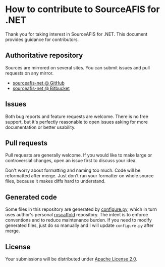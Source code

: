 <!--- Generated by scripts/configure.py --->
# How to contribute to SourceAFIS for .NET

Thank you for taking interest in SourceAFIS for .NET. This document provides guidance for contributors.

## Authoritative repository

Sources are mirrored on several sites. You can submit issues and pull requests on any mirror.

* [sourceafis-net @ GitHub](https://github.com/robertvazan/sourceafis-net)
* [sourceafis-net @ Bitbucket](https://bitbucket.org/robertvazan/sourceafis-net)

## Issues

Both bug reports and feature requests are welcome. There is no free support,
but it's perfectly reasonable to open issues asking for more documentation or better usability.

## Pull requests

Pull requests are generally welcome.
If you would like to make large or controversial changes, open an issue first to discuss your idea.

Don't worry about formatting and naming too much. Code will be reformatted after merge.
Just don't run your formatter on whole source files, because it makes diffs hard to understand.

## Generated code

Some files in this repository are generated by [configure.py](scripts/configure.py),
which in turn uses author's personal [rvscaffold](https://github.com/robertvazan/rvscaffold) repository.
The intent is to enforce conventions and to reduce maintenance burden.
If you need to modify generated files, just do so manually and I will update `configure.py` after merge.

## License

Your submissions will be distributed under [Apache License 2.0](LICENSE).
